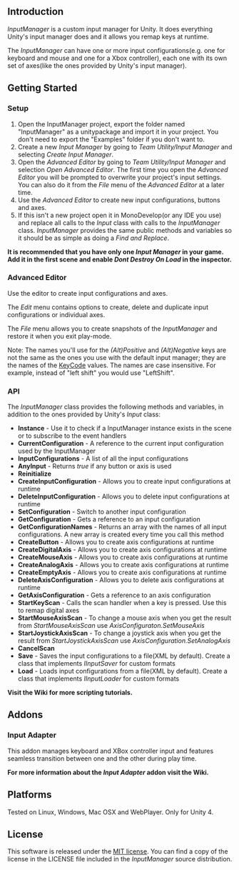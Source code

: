 ## Introduction
*InputManager* is a custom input manager for Unity. It does everything Unity's input manager does and it allows you remap keys at runtime.

The *InputManager* can have one or more input configurations(e.g. one for keyboard and mouse and one for a Xbox controller), each one with its own set of axes(like the ones provided by Unity's input manager).

## Getting Started
### Setup
1. Open the InputManager project, export the folder named "InputManager" as a unitypackage and import it in your project. You don't need to export the "Examples" folder if you don't want to.
2. Create a new *Input Manager* by going to *Team Utility/Input Manager* and selecting *Create Input Manager*.
3. Open the *Advanced Editor* by going to *Team Utility/Input Manager* and selection *Open Advanced Editor*. The first time you open the *Advanced Editor* you will be prompted to overwrite your project's input settings. You can also do it from the *File* menu of the *Advanced Editor* at a later time.
4. Use the *Advanced Editor* to create new input configurations, buttons and axes.
5. If this isn't a new project open it in MonoDevelop(or any IDE you use) and replace all calls to the *Input* class with calls to the *InputManager* class. *InputManager* provides the same public methods and variables so it should be as simple as doing a *Find and Replace*.

**It is recommended that you have only one *Input Manager* in your game. Add it in the first scene and enable *Dont Destroy On Load* in the inspector.** 

### Advanced Editor
Use the editor to create input configurations and axes. 

The *Edit* menu contains options to create, delete and duplicate input configurations or individual axes.

The *File* menu allows you to create snapshots of the *InputManager* and restore it when you exit play-mode.

Note: The names you'll use for the *(Alt)Positive* and *(Alt)Negative* keys are not the same as the ones you use with the default input manager; they are the names of the [KeyCode](https://docs.unity3d.com/Documentation/ScriptReference/KeyCode.html) values. The names are case insensitive.
For example, instead of "left shift" you would use "LeftShift".

### API
The *InputManager* class provides the following methods and variables, in addition to the ones provided by Unity's *Input* class:

- **Instance** - Use it to check if a InputManager instance exists in the scene or to subscribe to the event handlers
- **CurrentConfiguration** - A reference to the current input configuration used by the InputManager
- **InputConfigurations** - A list of all the input configurations
- **AnyInput** - Returns *true* if any button or axis is used
- **Reinitialize**
- **CreateInputConfiguration** - Allows you to create input configurations at runtime
- **DeleteInputConfiguration** - Allows you to delete input configurations at runtime
- **SetConfiguration** - Switch to another input configuration
- **GetConfiguration** - Gets a reference to an input configuration
- **GetConfigurationNames** - Returns an array with the names of all input configurations. A new array is created every time you call this method
- **CreateButton** - Allows you to create axis configurations at runtime
- **CreateDigitalAxis** - Allows you to create axis configurations at runtime
- **CreateMouseAxis** - Allows you to create axis configurations at runtime
- **CreateAnalogAxis** - Allows you to create axis configurations at runtime
- **CreateEmptyAxis** - Allows you to create axis configurations at runtime
- **DeleteAxisConfiguration** - Allows you to delete axis configurations at runtime
- **GetAxisConfiguration** - Gets a reference to an axis configuration
- **StartKeyScan** - Calls the scan handler when a key is pressed. Use this to remap digital axes
- **StartMouseAxisScan** - To change a mouse axis when you get the result from *StartMouseAxisScan* use *AxisConfiguraton.SetMouseAxis*
- **StartJoystickAxisScan** - To change a joystick axis when you get the result from *StartJoystickAxisScan* use *AxisConfiguration.SetAnalogAxis*
- **CancelScan**
- **Save** - Saves the input configurations to a file(XML by default). Create a class that implements *IInputSaver* for custom formats
- **Load** - Loads input configurations from a file(XML by default). Create a class that implements *IInputLoader* for custom formats

**Visit the Wiki for more scripting tutorials.**

## Addons
### Input Adapter
This addon manages keyboard and XBox controller input and features seamless transition between one and the other during play time.

**For more information about the *Input Adapter* addon visit the Wiki.**

## Platforms
Tested on Linux, Windows, Mac OSX and WebPlayer. Only for Unity 4.

## License
This software is released under the [MIT license](http://opensource.org/licenses/MIT). You can find a copy of the license in the LICENSE file included in the *InputManager* source distribution.
